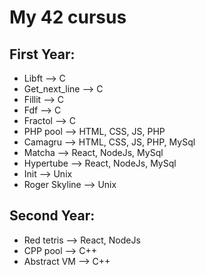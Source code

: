 # My 42 cursus

## First Year:
- Libft --> C
- Get_next_line --> C
- Fillit --> C
- Fdf --> C
- Fractol --> C
- PHP pool --> HTML, CSS, JS, PHP
- Camagru -->  HTML, CSS, JS, PHP, MySql
- Matcha --> React, NodeJs, MySql
- Hypertube --> React, NodeJs, MySql
- Init --> Unix
- Roger Skyline --> Unix

## Second Year:
- Red tetris --> React, NodeJs
- CPP pool --> C++
- Abstract VM --> C++
